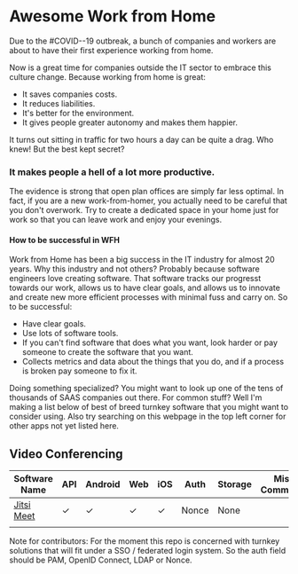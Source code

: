 # Awesome Work from Home

Due to the #COVID--19 outbreak, a bunch of companies and workers are about to have their first experience working from home.

Now is a great time for companies outside the IT sector to embrace this culture change. 
Because working from home is great:

* It saves companies costs.
* It reduces liabilities. 
* It's better for the environment. 
* It gives people greater autonomy and makes them happier. 


It turns out sitting in traffic for two hours a day can be quite a drag. Who knew! But the best kept secret? 

### It makes people a hell of a lot more productive. 

The evidence is strong that open plan offices are simply far less optimal. In fact, if you are a new work-from-homer, you actually need to be careful that you don't overwork. 
Try to create a dedicated space in your home just for work so that you can leave work and enjoy your evenings. 

#### How to be successful in WFH

Work from Home has been a big success in the IT industry for almost 20 years. Why this industry and not others? Probably because
software engineers love creating software. That software tracks our progresst towards our work, allows us to have clear goals, and allows us to
innovate and create new more efficient processes with minimal fuss and carry on. So to be successful:

* Have clear goals.
* Use lots of software tools.
* If you can't find software that does what you want, look harder or pay someone to create the software that you want.
* Collects metrics and data about the things that you do, and if a process is broken pay someone to fix it.

Doing something specialized? You might want to look up one of the tens of thousands of SAAS companies out there. For common stuff? Well I'm
making a list below of best of breed turnkey software that you might want to consider using. Also try searching on this webpage in the top left corner for other apps not yet listed here.

## Video Conferencing

|Software Name|API|Android|Web|iOS|Auth|Storage|Misc Comments|
|---|---|---|---|---|---|---|---|
|[Jitsi Meet](https://jitsi.org/jitsi-meet)|✓|✓|✓|✓|Nonce|None||
||


Note for contributors:
For the moment this repo is concerned with turnkey solutions that will fit under a SSO / federated login system.
So the auth field should be PAM, OpenID Connect, LDAP or Nonce.
